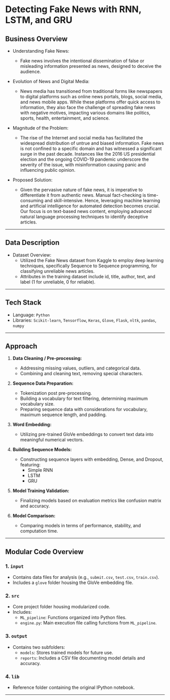 # Detecting Fake News with RNN, LSTM, and GRU

## Business Overview

- Understanding Fake News:
  - Fake news involves the intentional dissemination of false or misleading information presented as news, designed to deceive the audience.

- Evolution of News and Digital Media:
  - News media has transitioned from traditional forms like newspapers to digital platforms such as online news portals, blogs, social media, and news mobile apps. While these platforms offer quick access to information, they also face the challenge of spreading fake news with negative motives, impacting various domains like politics, sports, health, entertainment, and science.

- Magnitude of the Problem:
  - The rise of the Internet and social media has facilitated the widespread distribution of untrue and biased information. Fake news is not confined to a specific domain and has witnessed a significant surge in the past decade. Instances like the 2016 US presidential election and the ongoing COVID-19 pandemic underscore the severity of the issue, with misinformation causing panic and influencing public opinion.

- Proposed Solution:
  - Given the pervasive nature of fake news, it is imperative to differentiate it from authentic news. Manual fact-checking is time-consuming and skill-intensive. Hence, leveraging machine learning and artificial intelligence for automated detection becomes crucial. Our focus is on text-based news content, employing advanced natural language processing techniques to identify deceptive articles.

---

## Data Description

- Dataset Overview:
  - Utilized the Fake News dataset from Kaggle to employ deep learning techniques, specifically Sequence to Sequence programming, for classifying unreliable news articles.
  - Attributes in the training dataset include id, title, author, text, and label (1 for unreliable, 0 for reliable).

---

## Tech Stack

- Language: `Python`
- Libraries: `Scikit-learn`, `Tensorflow`, `Keras`, `Glove`, `Flask`, `nltk`, `pandas`, `numpy`

---

## Approach

1. **Data Cleaning / Pre-processing:**
   - Addressing missing values, outliers, and categorical data.
   - Combining and cleaning text, removing special characters.

2. **Sequence Data Preparation:**
   - Tokenization post pre-processing.
   - Building a vocabulary for text filtering, determining maximum vocabulary size.
   - Preparing sequence data with considerations for vocabulary, maximum sequence length, and padding.

3. **Word Embedding:**
   - Utilizing pre-trained GloVe embeddings to convert text data into meaningful numerical vectors.

4. **Building Sequence Models:**
   - Constructing sequence layers with embedding, Dense, and Dropout, featuring:
     - Simple RNN
     - LSTM
     - GRU

5. **Model Training Validation:**
   - Finalizing models based on evaluation metrics like confusion matrix and accuracy.

6. **Model Comparison:**
   - Comparing models in terms of performance, stability, and computation time.

---

## Modular Code Overview

### 1. `input`

   - Contains data files for analysis (e.g., `submit.csv`, `test.csv`, `train.csv`).
   - Includes a `glove` folder housing the GloVe embedding file.

### 2. `src`

   - Core project folder housing modularized code.
   - Includes:
      - `ML_pipeline`: Functions organized into Python files.
      - `engine.py`: Main execution file calling functions from `ML_pipeline`.

### 3. `output`

   - Contains two subfolders:
      - `models`: Stores trained models for future use.
      - `reports`: Includes a CSV file documenting model details and accuracy.

### 4. `lib`

   - Reference folder containing the original IPython notebook.

---
